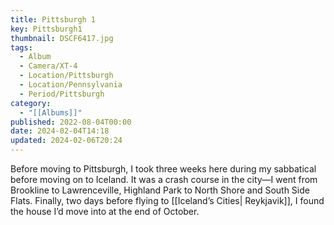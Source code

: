 ```yaml
---
title: Pittsburgh 1
key: Pittsburgh1
thumbnail: DSCF6417.jpg
tags:
  - Album
  - Camera/XT-4
  - Location/Pittsburgh
  - Location/Pennsylvania
  - Period/Pittsburgh
category:
  - "[[Albums]]"
published: 2022-08-04T00:00
date: 2024-02-04T14:18
updated: 2024-02-06T20:24
---
```

Before moving to Pittsburgh, I took three weeks here during my sabbatical before moving on to Iceland. It was a crash course in the city—I went from Brookline to Lawrenceville, Highland Park to North Shore and South Side Flats. Finally, two days before flying to [[Iceland’s Cities| Reykjavik]], I found the house I’d move into at the end of October.
